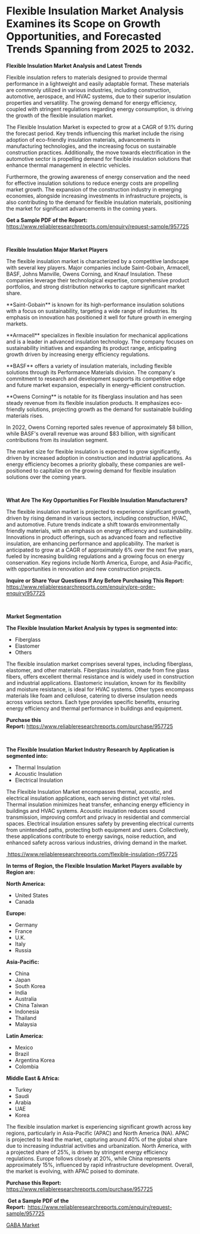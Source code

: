 <p><h1>Flexible Insulation Market Analysis Examines its Scope on Growth Opportunities, and Forecasted Trends Spanning from 2025 to 2032.</h1></p><p><strong>Flexible Insulation Market Analysis and Latest Trends</strong></p>
<p><p>Flexible insulation refers to materials designed to provide thermal performance in a lightweight and easily adaptable format. These materials are commonly utilized in various industries, including construction, automotive, aerospace, and HVAC systems, due to their superior insulation properties and versatility. The growing demand for energy efficiency, coupled with stringent regulations regarding energy consumption, is driving the growth of the flexible insulation market.</p><p>The Flexible Insulation Market is expected to grow at a CAGR of 9.1% during the forecast period. Key trends influencing this market include the rising adoption of eco-friendly insulation materials, advancements in manufacturing technologies, and the increasing focus on sustainable construction practices. Additionally, the move towards electrification in the automotive sector is propelling demand for flexible insulation solutions that enhance thermal management in electric vehicles. </p><p>Furthermore, the growing awareness of energy conservation and the need for effective insulation solutions to reduce energy costs are propelling market growth. The expansion of the construction industry in emerging economies, alongside increasing investments in infrastructure projects, is also contributing to the demand for flexible insulation materials, positioning the market for significant advancements in the coming years.</p></p>
<p><strong>Get a Sample PDF of the Report:&nbsp;</strong> <a href="https://www.reliableresearchreports.com/enquiry/request-sample/957725?utm_campaign=3210&utm_medium=2&utm_source=Github&utm_content=ia&utm_term=02042025&utm_id=flexible-insulation">https://www.reliableresearchreports.com/enquiry/request-sample/957725</a></p>
<p>&nbsp;</p>
<p><strong>Flexible Insulation Major Market Players</strong></p>
<p><p>The flexible insulation market is characterized by a competitive landscape with several key players. Major companies include Saint-Gobain, Armacell, BASF, Johns Manville, Owens Corning, and Knauf Insulation. These companies leverage their technological expertise, comprehensive product portfolios, and strong distribution networks to capture significant market share.</p><p>**Saint-Gobain** is known for its high-performance insulation solutions with a focus on sustainability, targeting a wide range of industries. Its emphasis on innovation has positioned it well for future growth in emerging markets.</p><p>**Armacell** specializes in flexible insulation for mechanical applications and is a leader in advanced insulation technology. The company focuses on sustainability initiatives and expanding its product range, anticipating growth driven by increasing energy efficiency regulations.</p><p>**BASF** offers a variety of insulation materials, including flexible solutions through its Performance Materials division. The company's commitment to research and development supports its competitive edge and future market expansion, especially in energy-efficient construction.</p><p>**Owens Corning** is notable for its fiberglass insulation and has seen steady revenue from its flexible insulation products. It emphasizes eco-friendly solutions, projecting growth as the demand for sustainable building materials rises.</p><p>In 2022, Owens Corning reported sales revenue of approximately $8 billion, while BASF's overall revenue was around $83 billion, with significant contributions from its insulation segment. </p><p>The market size for flexible insulation is expected to grow significantly, driven by increased adoption in construction and industrial applications. As energy efficiency becomes a priority globally, these companies are well-positioned to capitalize on the growing demand for flexible insulation solutions over the coming years.</p></p>
<p>&nbsp;</p>
<p><strong>What Are The Key Opportunities For Flexible Insulation Manufacturers?</strong></p>
<p><p>The flexible insulation market is projected to experience significant growth, driven by rising demand in various sectors, including construction, HVAC, and automotive. Future trends indicate a shift towards environmentally friendly materials, with an emphasis on energy efficiency and sustainability. Innovations in product offerings, such as advanced foam and reflective insulation, are enhancing performance and applicability. The market is anticipated to grow at a CAGR of approximately 6% over the next five years, fueled by increasing building regulations and a growing focus on energy conservation. Key regions include North America, Europe, and Asia-Pacific, with opportunities in renovation and new construction projects.</p></p>
<p><strong>Inquire or Share Your Questions If Any Before Purchasing This Report:</strong> <a href="https://www.reliableresearchreports.com/enquiry/pre-order-enquiry/957725?utm_campaign=3210&utm_medium=2&utm_source=Github&utm_content=ia&utm_term=02042025&utm_id=flexible-insulation">https://www.reliableresearchreports.com/enquiry/pre-order-enquiry/957725</a></p>
<p>&nbsp;</p>
<p><strong>Market Segmentation</strong></p>
<p><strong>The Flexible Insulation Market Analysis by types is segmented into:</strong></p>
<p><ul><li>Fiberglass</li><li>Elastomer</li><li>Others</li></ul></p>
<p><p>The flexible insulation market comprises several types, including fiberglass, elastomer, and other materials. Fiberglass insulation, made from fine glass fibers, offers excellent thermal resistance and is widely used in construction and industrial applications. Elastomeric insulation, known for its flexibility and moisture resistance, is ideal for HVAC systems. Other types encompass materials like foam and cellulose, catering to diverse insulation needs across various sectors. Each type provides specific benefits, ensuring energy efficiency and thermal performance in buildings and equipment.</p></p>
<p><strong>Purchase this Report:&nbsp;</strong><a href="https://www.reliableresearchreports.com/purchase/957725?utm_campaign=3210&utm_medium=2&utm_source=Github&utm_content=ia&utm_term=02042025&utm_id=flexible-insulation">https://www.reliableresearchreports.com/purchase/957725</a></p>
<p>&nbsp;</p>
<p><strong>The Flexible Insulation Market Industry Research by Application is segmented into:</strong></p>
<p><ul><li>Thermal Insulation</li><li>Acoustic Insulation</li><li>Electrical Insulation</li></ul></p>
<p><p>The Flexible Insulation Market encompasses thermal, acoustic, and electrical insulation applications, each serving distinct yet vital roles. Thermal insulation minimizes heat transfer, enhancing energy efficiency in buildings and HVAC systems. Acoustic insulation reduces sound transmission, improving comfort and privacy in residential and commercial spaces. Electrical insulation ensures safety by preventing electrical currents from unintended paths, protecting both equipment and users. Collectively, these applications contribute to energy savings, noise reduction, and enhanced safety across various industries, driving demand in the market.</p></p>
<p><a href="https://www.reliableresearchreports.com/flexible-insulation-r957725?utm_campaign=3210&utm_medium=2&utm_source=Github&utm_content=ia&utm_term=02042025&utm_id=flexible-insulation">&nbsp;https://www.reliableresearchreports.com/flexible-insulation-r957725</a></p>
<p><strong>In terms of Region, the Flexible Insulation Market Players available by Region are:</strong></p>
<p>
    <p> <strong> North America: </strong>
        <ul>
            <li>United States</li>
            <li>Canada</li>
        </ul>
        </p> 
    <p> <strong> Europe: </strong>
        <ul>
            <li>Germany</li>
            <li>France</li>
            <li>U.K.</li>
            <li>Italy</li>
            <li>Russia</li>
        </ul>
        </p> 
    <p> <strong> Asia-Pacific: </strong>
        <ul>
            <li>China</li>
            <li>Japan</li>
            <li>South Korea</li>
            <li>India</li>
            <li>Australia</li>
            <li>China Taiwan</li>
            <li>Indonesia</li>
            <li>Thailand</li>
            <li>Malaysia</li>
        </ul>
        </p> 
    <p> <strong> Latin America: </strong>
        <ul>
            <li>Mexico</li>
            <li>Brazil</li>
            <li>Argentina Korea</li>
            <li>Colombia</li>
        </ul>
        </p> 
    <p> <strong> Middle East & Africa: </strong>
        <ul>
            <li>Turkey</li>
            <li>Saudi</li>
            <li>Arabia</li>
            <li>UAE</li>
            <li>Korea</li>
        </ul>
    </p>
    </p>
<p><p>The flexible insulation market is experiencing significant growth across key regions, particularly in Asia-Pacific (APAC) and North America (NA). APAC is projected to lead the market, capturing around 40% of the global share due to increasing industrial activities and urbanization. North America, with a projected share of 25%, is driven by stringent energy efficiency regulations. Europe follows closely at 20%, while China represents approximately 15%, influenced by rapid infrastructure development. Overall, the market is evolving, with APAC poised to dominate.</p></p>
<p><strong>Purchase this Report: </strong><a href="https://www.reliableresearchreports.com/purchase/957725?utm_campaign=3210&utm_medium=2&utm_source=Github&utm_content=ia&utm_term=02042025&utm_id=flexible-insulation">https://www.reliableresearchreports.com/purchase/957725</a></p>
<p>&nbsp;<strong>Get a Sample PDF of the Report:&nbsp;&nbsp;</strong><a href="https://www.reliableresearchreports.com/enquiry/request-sample/957725?utm_campaign=3210&utm_medium=2&utm_source=Github&utm_content=ia&utm_term=02042025&utm_id=flexible-insulation">https://www.reliableresearchreports.com/enquiry/request-sample/957725</a></p>
<p><strong></strong></p>
<p><p><a href="https://github.com/lestymbango/Market-Research-Report-List-1/blob/main/gaba-market.md?utm_campaign=3210&utm_medium=2&utm_source=Github&utm_content=ia&utm_term=02042025&utm_id=flexible-insulation">GABA Market</a></p></p>